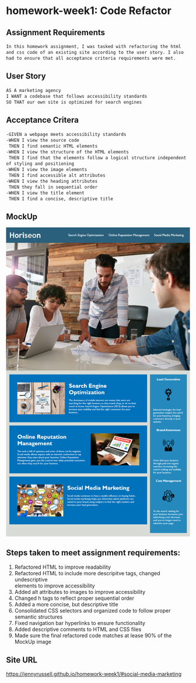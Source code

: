# homework-week1: Code Refactor

## Assignment Requirements

    In this homework assignment, I was tasked with refactoring the html and css code of an existing site according to the user story. I also had to ensure that all acceptance criteria requirements were met.

## User Story

    AS A marketing agency
    I WANT a codebase that follows accessibility standards
    SO THAT our own site is optimized for search engines


## Acceptance Critera

    -GIVEN a webpage meets accessibility standards
    -WHEN I view the source code
     THEN I find semantic HTML elements
    -WHEN I view the structure of the HTML elements
     THEN I find that the elements follow a logical structure independent of styling and positioning
    -WHEN I view the image elements
     THEN I find accessible alt attributes
    -WHEN I view the heading attributes
     THEN they fall in sequential order
    -WHEN I view the title element
     THEN I find a concise, descriptive title


## MockUp

![Shows Web Application's Apperance and Functionality](01-html-css-git-homework-demo.png)


## Steps taken to meet assignment requirements:

1. Refactored HTML to improve readability
2. Refactored HTML to include more descripitve tags, changed undescriptive <div> elements to improve accessibility 
3. Added alt attributes to images to improve accessibility
4. Changed h tags to reflect proper sequential order
5. Added a more concise, but descriptive title 
6. Consolidated CSS selectors and organized code to follow proper semantic structures
7. Fixed navigation bar hyperlinks to ensure functionality
8. Added descriptive comments to HTML and CSS files
9. Made sure the final refactored code matches at lease 90% of the MockUp image 

## Site URL 

https://jennyrussell.github.io/homework-week1/#social-media-marketing




